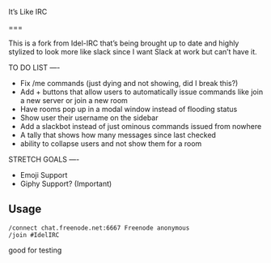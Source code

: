 It’s Like IRC

===

This is a fork from Idel-IRC that’s being brought up to date and highly stylized to look more like slack since I want Slack at work but can’t have it.

TO DO LIST
—-

- Fix /me commands (just dying and not showing, did I break this?)
- Add + buttons that allow users to automatically issue commands like join a new server or join a new room
- Have rooms pop up in a modal window instead of flooding status
- Show user their username on the sidebar
- Add a slackbot instead of just ominous commands issued from nowhere
- A tally that shows how many messages since last checked
- ability to collapse users and not show them for a room

STRETCH GOALS
—-
- Emoji Support
- Giphy Support? (Important)


Usage
---

    /connect chat.freenode.net:6667 Freenode anonymous
    /join #IdelIRC

good for testing 